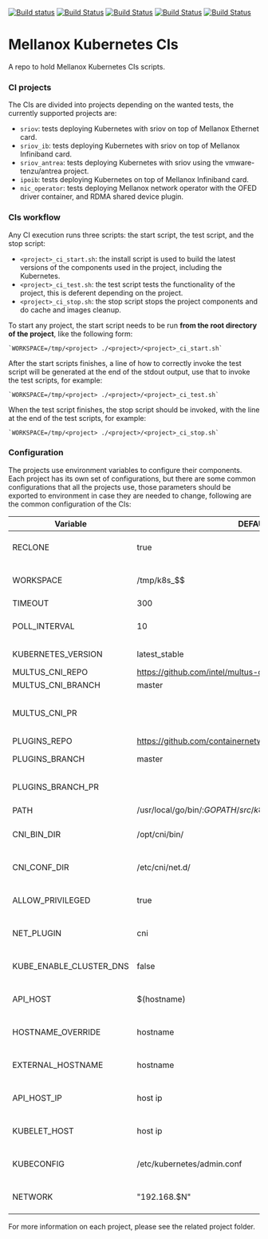 [![Build status](http://13.74.249.42:8080/job/CNI-sriov-Daily/badge/icon?subject=sriov)](http://13.74.249.42:8080/job/CNI-sriov-Daily/)     [![Build Status](http://13.74.249.42:8080/job/CNI-ipoib-Daily/badge/icon?subject=ipoib)](http://13.74.249.42:8080/job/CNI-ipoib-Daily)     [![Build Status](http://13.74.249.42:8080/job/CNI-sriov_ib-Daily/badge/icon?subject=sriov_ib)](http://13.74.249.42:8080/job/CNI-sriov_ib-Daily/)    [![Build Status](http://13.74.249.42:8080/job/CNI-sriov_antrea-Daily/badge/icon?subject=sriov_antrea)](http://13.74.249.42:8080/job/CNI-sriov_antrea-Daily) 
[![Build Status](http://13.74.249.42:8080/job/CNI-nic_operator-Daily/badge/icon?subject=nic_operator)](http://13.74.249.42:8080/job/CNI-nic_operator-Daily)
# Mellanox Kubernetes CIs
A repo to hold Mellanox Kubernetes CIs scripts.

### CI projects
The CIs are divided into projects depending on the wanted tests, the currently supported projects are:

* `sriov`: tests deploying Kubernetes with sriov on top of Mellanox Ethernet card.
* `sriov_ib`: tests deploying Kubernetes with sriov on top of Mellanox Infiniband card.
* `sriov_antrea`: tests deploying Kubernetes with sriov using the vmware-tenzu/antrea project.
* `ipoib`: tests deploying Kubernetes on top of Mellanox Infiniband card.
* `nic_operator`: tests deploying Mellanox network operator with the OFED driver container, and RDMA shared device plugin.

### CIs workflow
Any CI execution runs three scripts: the start script, the test script, and the stop script:

* `<project>_ci_start.sh`: the install script is used to build the latest versions of the components used in the project, including the Kubernetes.
* `<project>_ci_test.sh`: the test script tests the functionality of the project, this is deferent depending on the project.
* `<project>_ci_stop.sh`: the stop script stops the project components and do cache and images cleanup.

To start any project, the start script needs to be run **from the root directory of the project**, like the following form:

    `WORKSPACE=/tmp/<project> ./<project>/<project>_ci_start.sh`

After the start scripts finishes, a line of how to correctly invoke the test script will be generated at the end of the stdout output, use that to invoke the test scripts, for example:

    `WORKSPACE=/tmp/<project> ./<project>/<project>_ci_test.sh`

When the test script finishes, the stop script should be invoked, with the line at the end of the test scripts, for example:

    `WORKSPACE=/tmp/<project> ./<project>/<project>_ci_stop.sh`

### Configuration
The projects use environment variables to configure their components. Each project has its own set of configurations, but there are some common configurations that all the projects use, those parameters should be exported to environment in case they are needed to change, following are the common configuration of the CIs:

|  Variable |  DEFAULT VALUE |  Comments |
|  ------ |  ------ |  ------ |
|RECLONE | true | whether or not to reclone projects in case of single workspace |
|WORKSPACE | /tmp/k8s_$$ | the directory to build the projects components in, $$ is a random number |
|TIMEOUT | 300 | timeout time for test scripts |
|POLL_INTERVAL | 10 | the interval at which the test scripts try the tests in case of failure |
|KUBERNETES_VERSION | latest_stable | the kubernetes version (or branch) to build |
|MULTUS_CNI_REPO | https://github.com/intel/multus-cni | multus cni repo URL |
|MULTUS_CNI_BRANCH | master | multus cni branch to build |
|MULTUS_CNI_PR || multus cni pr to pull, if this is used the MULTUS_CNI_BRANCH is ignored |
|PLUGINS_REPO | https://github.com/containernetworking/plugins.git | containernetworking repo URL |
|PLUGINS_BRANCH | master | containernetworking branch to build |
|PLUGINS_BRANCH_PR || containernetworking cni pr to pull, if this is used the PLUGINS_BRANCH is ignored |
|PATH | /usr/local/go/bin/:$GOPATH/src/k8s.io/kubernetes/third_party/etcd:$PATH ||
|CNI_BIN_DIR | /opt/cni/bin/ | this is used to configure Kubernetes local_cluser_up.sh CNI_BIN_DIR |
|CNI_CONF_DIR | /etc/cni/net.d/ | this is used to configure Kubernetes local_cluser_up.sh CNI_CONF_DIR |
|ALLOW_PRIVILEGED | true | this is used to configure Kubernetes local_cluser_up.sh ALLOW_PRIVILEGED |
|NET_PLUGIN | cni | this is used to configure Kubernetes local_cluser_up.sh NET_PLUGIN |
|KUBE_ENABLE_CLUSTER_DNS | false | this is used to configure Kubernetes local_cluser_up.sh KUBE_ENABLE_CLUSTER_DNS |
|API_HOST | $(hostname) | this is used to configure Kubernetes local_cluser_up.sh API_HOST |
|HOSTNAME_OVERRIDE | hostname | this is used to configure Kubernetes local_cluser_up.sh HOSTNAME_OVERRIDE |
|EXTERNAL_HOSTNAME | hostname | this is used to configure Kubernetes local_cluser_up.sh EXTERNAL_HOSTNAME |
|API_HOST_IP | host ip | this is used to configure Kubernetes local_cluser_up.sh API_HOST_IP |
|KUBELET_HOST | host ip | this is used to configure Kubernetes local_cluser_up.sh KUBELET_HOST |
|KUBECONFIG | /etc/kubernetes/admin.conf | this is used to configure Kubernetes local_cluser_up.sh KUBECONFIG |
|NETWORK | "192.168.$N" | this is used to setup the macvlan network range, N is randomly generated |

For more information on each project, please see the related project folder.
